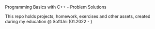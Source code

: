 Programming Basics with C++ - Problem Solutions

This repo holds projects, homework, exercises and other assets, created during my education @ SoftUni (01.2022 - )
